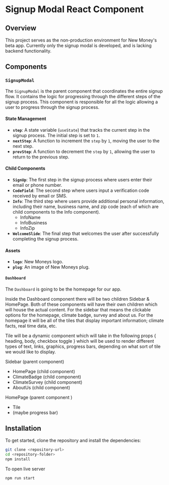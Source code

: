 # Signup Modal React Component

## Overview

This project serves as the non-production environment for New Money's beta app.
Currently only the signup modal is developed, and is lacking backend functionality.

## Components

### `SignupModal`

The `SignupModal` is the parent component that coordinates the entire signup flow. It contains the logic for progressing through the different steps of the signup process. This component is responsible for all the logic allowing a user to progress through the signup process.

#### State Management

- **`step`**: A state variable (`useState`) that tracks the current step in the signup process. The initial step is set to `1`.
- **`nextStep`**: A function to increment the `step` by `1`, moving the user to the next step.
- **`prevStep`**: A function to decrement the `step` by `1`, allowing the user to return to the previous step.

#### Child Components

- **`SignUp`**: The first step in the signup process where users enter their email or phone number.
- **`CodeField`**: The second step where users input a verification code received by email or SMS.
- **`Info`**: The third step where users provide additional personal information, including their name, business name, and zip code (each of which are child components to the Info component).
  - InfoName
  - InfoBusiness
  - InfoZip
- **`WelcomeSlide`**: The final step that welcomes the user after successfully completing the signup process.

#### Assets

- **`logo`**: New Moneys logo.
- **`plug`**: An image of New Moneys plug.

#### `Dashboard`

The `Dashboard` is going to be the homepage for our app.

Inside the Dashboard component there will be two children Sidebar & HomePage. Both of these components will have their own children which will house the actual content. For the sidebar that means the clickable options for the homepage, climate badge, survey and about us. For the homepage it will be all of the tiles that display important information; climate facts, real time data, etc.

Tile will be a dynamic component which will take in the following props { heading, body, checkbox toggle } which will be used to render different types of text, links, graphics, progress bars, depending on what sort of tile we would like to display.

Sidebar (parent component)

- HomePage (child component)
- ClimateBadge (child component)
- ClimateSurvey (child component)
- AboutUs (child component)

HomePage (parent component )

- Tile
- (maybe progress bar)

## Installation

To get started, clone the repository and install the dependencies:

```bash
git clone <repository-url>
cd <repository-folder>
npm install
```

To open live server

```bash
npm run start
```
